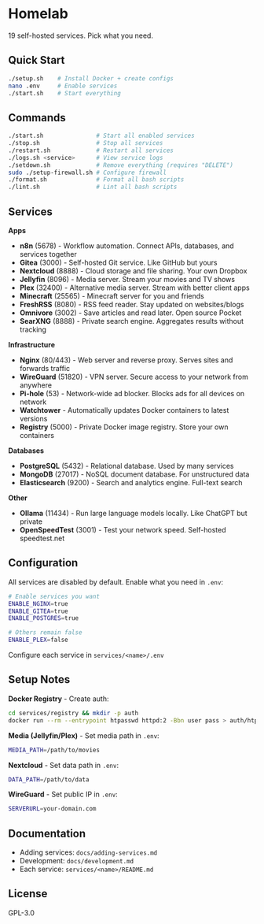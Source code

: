 # Homelab

19 self-hosted services. Pick what you need.

## Quick Start

```bash
./setup.sh    # Install Docker + create configs
nano .env     # Enable services
./start.sh    # Start everything
```

## Commands

```bash
./start.sh               # Start all enabled services
./stop.sh                # Stop all services
./restart.sh             # Restart all services
./logs.sh <service>      # View service logs
./setdown.sh             # Remove everything (requires "DELETE")
sudo ./setup-firewall.sh # Configure firewall
./format.sh              # Format all bash scripts
./lint.sh                # Lint all bash scripts
```

## Services

**Apps**
- **n8n** (5678) - Workflow automation. Connect APIs, databases, and services together
- **Gitea** (3000) - Self-hosted Git service. Like GitHub but yours
- **Nextcloud** (8888) - Cloud storage and file sharing. Your own Dropbox
- **Jellyfin** (8096) - Media server. Stream your movies and TV shows
- **Plex** (32400) - Alternative media server. Stream with better client apps
- **Minecraft** (25565) - Minecraft server for you and friends
- **FreshRSS** (8080) - RSS feed reader. Stay updated on websites/blogs
- **Omnivore** (3002) - Save articles and read later. Open source Pocket
- **SearXNG** (8888) - Private search engine. Aggregates results without tracking

**Infrastructure**
- **Nginx** (80/443) - Web server and reverse proxy. Serves sites and forwards traffic
- **WireGuard** (51820) - VPN server. Secure access to your network from anywhere
- **Pi-hole** (53) - Network-wide ad blocker. Blocks ads for all devices on network
- **Watchtower** - Automatically updates Docker containers to latest versions
- **Registry** (5000) - Private Docker image registry. Store your own containers

**Databases**
- **PostgreSQL** (5432) - Relational database. Used by many services
- **MongoDB** (27017) - NoSQL document database. For unstructured data
- **Elasticsearch** (9200) - Search and analytics engine. Full-text search

**Other**
- **Ollama** (11434) - Run large language models locally. Like ChatGPT but private
- **OpenSpeedTest** (3001) - Test your network speed. Self-hosted speedtest.net

## Configuration

All services are disabled by default. Enable what you need in `.env`:
```bash
# Enable services you want
ENABLE_NGINX=true
ENABLE_GITEA=true
ENABLE_POSTGRES=true

# Others remain false
ENABLE_PLEX=false
```

Configure each service in `services/<name>/.env`

## Setup Notes

**Docker Registry** - Create auth:
```bash
cd services/registry && mkdir -p auth
docker run --rm --entrypoint htpasswd httpd:2 -Bbn user pass > auth/htpasswd
```

**Media (Jellyfin/Plex)** - Set media path in `.env`:
```bash
MEDIA_PATH=/path/to/movies
```

**Nextcloud** - Set data path in `.env`:
```bash
DATA_PATH=/path/to/data
```

**WireGuard** - Set public IP in `.env`:
```bash
SERVERURL=your-domain.com
```

## Documentation

- Adding services: `docs/adding-services.md`
- Development: `docs/development.md`
- Each service: `services/<name>/README.md`

## License

GPL-3.0
